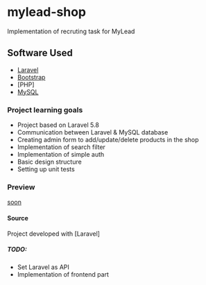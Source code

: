# mylead-shop

Implementation of recruting task for MyLead

## Software Used

* [Laravel](https://laravel.com/)
* [Bootstrap](https://getbootstrap.com/)
* [PHP]
* [MySQL](https://www.mysql.com/)

### Project learning goals

* Project based on Laravel 5.8
* Communication between Laravel & MySQL database
* Creating admin form to add/update/delete products in the shop
* Implementation of search filter 
* Implementation of simple auth
* Basic design structure
* Setting up unit tests

### Preview

[soon]()

#### Source

Project developed with [Laravel]

##### TODO:

* Set Laravel as API
* Implementation of frontend part 
